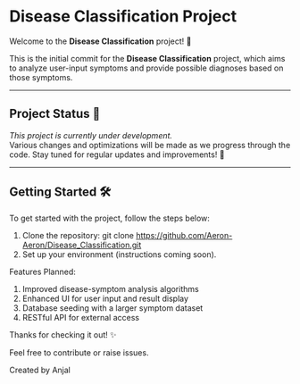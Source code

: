 # Disease Classification Project

Welcome to the **Disease Classification** project! 👋

This is the initial commit for the **Disease Classification** project, which aims to analyze user-input symptoms and provide possible diagnoses based on those symptoms.

---

## Project Status 🚧
*This project is currently under development.*  
Various changes and optimizations will be made as we progress through the code. Stay tuned for regular updates and improvements! 🚀

---

## Getting Started 🛠️
To get started with the project, follow the steps below:

1. Clone the repository:
   git clone https://github.com/Aeron-Aeron/Disease_Classification.git
2. Set up your environment (instructions coming soon).

Features Planned:
 1. Improved disease-symptom analysis algorithms
 2. Enhanced UI for user input and result display
 3. Database seeding with a larger symptom dataset
 4. RESTful API for external access


Thanks for checking it out! ✨


Feel free to contribute or raise issues.

Created by Anjal